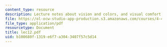 ```yaml
---
content_type: resource
description: Lecture notes about vision and colors, and visual comfort.
file: https://ol-ocw-studio-app-production.s3.amazonaws.com/courses/4-401-introduction-to-building-technology-spring-2006/b100680f1319e6f7a3043407f57c5d14_lec12.pdf
file_type: application/pdf
resourcetype: Document
title: lec12.pdf
uid: b100680f-1319-e6f7-a304-3407f57c5d14
---
```

